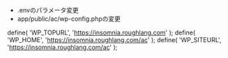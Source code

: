 - .envのパラメータ変更
- app/public/ac/wp-config.phpの変更

define( 'WP_TOPURL', 'https://insomnia.roughlang.com' );
define( 'WP_HOME', 'https://insomnia.roughlang.com/ac' );
define( 'WP_SITEURL', 'https://insomnia.roughlang.com/ac' );